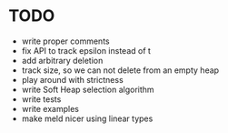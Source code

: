 # TODO
* write proper comments
* fix API to track epsilon instead of t
* add arbitrary deletion
* track size, so we can not delete from an empty heap
* play around with strictness
* write Soft Heap selection algorithm
* write tests
* write examples
* make meld nicer using linear types

